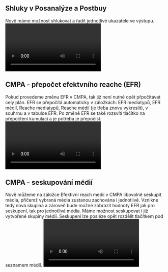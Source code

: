 ﻿---
categories: [fenix]
layout: fenix
---
## Shluky v Posanalýze a Postbuy 
Nově máme možnost shlukovat a řadit jednotlivé ukazatele ve výstupu.  
<video src="{{site.url}}/data/PBaPA_shluky.mp4" type="video/mp4" controls></video>

## CMPA - přepočet efektvního reache (EFR) 
Pokud provedeme změnu EFR v CMPA, tak již není nutné opět přpočítávat celý plán.
EFR se přepočítá automaticky v záložkách: EFR mediatypů, EFR médií, Reache mediatypů, Reache médií (je třeba znovu vykreslit), 
v souhrnu a v tabulce EFR. Po změně EFR se také rozsvítí tlačítko na přepočtení kumulací a je potřeba je přepočíst. 
<video src="{{site.url}}/data/EFR_zmena.mp4" type="video/mp4" controls></video>

## CMPA - seskupování médií
Nově můžeme na záložce Efektivní reach medií v CMPA libovolně seskupit média, přičemž vybraná média zustanou zachována i jednotlivě. 
Vznikne tedy nová skupina a zároveň bude možné zobrazit hodnoty EFR jak pro seskupení, tak pro jednotlivá média. 
Máme možnost seskupovat i již vytvořené skupiny médií.
Seskupení lze posléze opět rozdělit tlačítkem pod seznamem médií.
<video src="{{site.url}}/data/CMPA_spojenimedii.mp4" type="video/mp4" controls></video>
